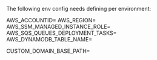 The following env config needs defining per environment:

AWS_ACCOUNTID=
AWS_REGION=
AWS_SSM_MANAGED_INSTANCE_ROLE=
AWS_SQS_QUEUES_DEPLOYMENT_TASKS=
AWS_DYNAMODB_TABLE_NAME=

CUSTOM_DOMAIN_BASE_PATH=

